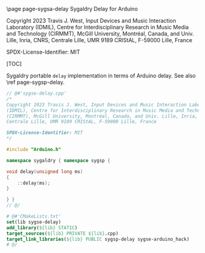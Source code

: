 \page page-sygsa-delay Sygaldry Delay for Arduino

Copyright 2023 Travis J. West, Input Devices and Music Interaction Laboratory
(IDMIL), Centre for Interdisciplinary Research in Music Media and Technology
(CIRMMT), McGill University, Montréal, Canada, and Univ. Lille, Inria, CNRS,
Centrale Lille, UMR 9189 CRIStAL, F-59000 Lille, France

SPDX-License-Identifier: MIT

[TOC]

Sygaldry portable `delay` implementation in terms of Arduino delay. See also
\ref page-sygsp-delay.

```cpp
// @#'sygse-delay.cpp'
/*
Copyright 2023 Travis J. West, Input Devices and Music Interaction Laboratory
(IDMIL), Centre for Interdisciplinary Research in Music Media and Technology
(CIRMMT), McGill University, Montréal, Canada, and Univ. Lille, Inria, CNRS,
Centrale Lille, UMR 9189 CRIStAL, F-59000 Lille, France

SPDX-License-Identifier: MIT
*/

#include "Arduino.h"

namespace sygaldry { namespace sygsp {

void delay(unsigned long ms)
{
    ::delay(ms);
}

} }
// @/
```

```cmake
# @#'CMakeLists.txt'
set(lib sygse-delay)
add_library(${lib} STATIC)
target_sources(${lib} PRIVATE ${lib}.cpp)
target_link_libraries(${lib} PUBLIC sygsp-delay sygse-arduino_hack)
# @/
```
